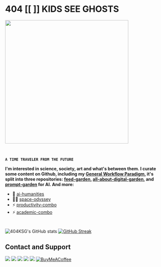 # 404 [[ ]] KIDS SEE GHOSTS

<p align="left"><img src="https://count.getloli.com/get/@:404KSG?theme=rule34" width="400"></p><br>
  
**`A TIME TRAVELER FROM THE FUTURE`**

**I'm interested in science, society, art and what's between them. I curate some content on Github, including my [General Workflow Paradigm](https://t.me/isaiahsystem/756), it's split into three repositories: [feed-garden](https://github.com/404KSG/feed-garden), [all-about-digital-garden](https://github.com/404KSG/all-about-digital-garden), and [prompt-garden](https://github.com/404KSG/prompt-garden) for AI. And more:**

- 🤖 [ai-humanities](https://github.com/404KSG/ai-humanities)
- 👩‍🚀 [space-odyssey](https://github.com/404KSG/space-odyssey)
- ⚡ [productivity-combo](https://github.com/404KSG/productivity-combo)
- ⚡ [academic-combo](https://github.com/404KSG/academic-combo)

#
<div class="img-container">
  <img src="https://github-readme-stats.vercel.app/api?username=404KSG&show_icons=true&theme=white&card_width=400" alt="404KSG's GitHub stats" />
  <a href="https://git.io/streak-stats"><img src="https://streak-stats.demolab.com/?user=404KSG&theme=white&card_width=400" alt="GitHub Streak" /></a>
</div>

## Contact and Support

<p align="left">
  
   <a href="https://twitter.com/404KSG" alt="Twitter">
    <img src="https://img.shields.io/badge/Subscribe-%2300ACEE.svg?&style=for-the-badge&logo=twitter&logoColor=white&labelColor=007ACC"/></a>
  
  <a href="https://t.me/isaiahsystem" alt="Telegram">
    <img src="https://img.shields.io/badge/Subscribe-%232CA5E0.svg?&style=for-the-badge&logo=telegram&logoColor=white&labelColor=0088CC"/></a>
  
<a href="https://kidsseeghosts.substack.com/" alt="Substack">
    <img src="https://img.shields.io/badge/Subscribe-%23F15746.svg?&style=for-the-badge&logo=substack&logoColor=white&labelColor=E33200"/></a>
    
 <a href="https://www.youtube.com/@404KSG" alt="YouTube">
    <img src="https://img.shields.io/badge/Subscribe-%23FF0000.svg?&style=for-the-badge&logo=youtube&logoColor=white&labelColor=CC0000"/></a>
 
<a href="https://www.instagram.com/404kidsseeghosts/" alt="Instagram">
    <img src="https://img.shields.io/badge/Subscribe-%23E1306C.svg?&style=for-the-badge&logo=instagram&logoColor=white&labelColor=C13584"/></a>
  
<a href="https://www.notion.so/Buy-Me-a-Coffee-8aace3a4e782469c8a7be1fc7e50184f" target="_blank">
    <img src="https://img.shields.io/badge/BuyMeACoffee-ffdd00?style=for-the-badge&logo=BuyMeACoffee&logoColor=000000" alt="BuyMeACoffee"/>
</a>

